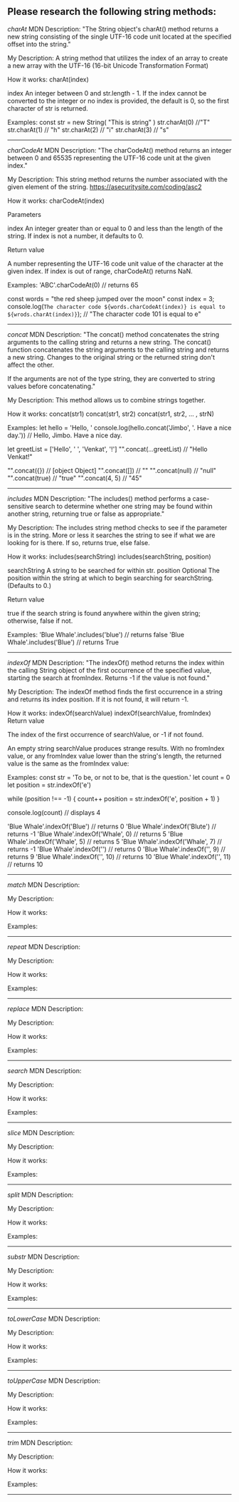 ## Please research the following string methods:

_charAt_
MDN Description: "The String object's charAt() method returns a new string consisting of the single UTF-16 code unit located at the specified offset into the string."

My Description: A string method that utilizes the index of an array to create a new array with the UTF-16 (16-bit Unicode Transformation Format)

How it works:
charAt(index)

index
An integer between 0 and str.length - 1. If the index cannot be converted to the integer or no index is provided, the default is 0, so the first character of str is returned.

Examples:
const str = new String( "This is string" )
str.charAt(0) //"T"
str.charAt(1) // "h"
str.charAt(2) // "i"
str.charAt(3) // "s"

---

_charCodeAt_
MDN Description: "The charCodeAt() method returns an integer between 0 and 65535 representing the UTF-16 code unit at the given index."

My Description: This string method returns the number associated with the given element of the string. https://asecuritysite.com/coding/asc2

How it works:
charCodeAt(index)

Parameters

index
An integer greater than or equal to 0 and less than the length of the string. If index is not a number, it defaults to 0.

Return value

A number representing the UTF-16 code unit value of the character at the given index. If index is out of range, charCodeAt() returns NaN.

Examples:
'ABC'.charCodeAt(0) // returns 65

const words = "the red sheep jumped over the moon"
const index = 3;
console.log(`The character code ${words.charCodeAt(index)} is equal to ${wrods.charAt(index)}`); // "The character code 101 is equal to e"

---

_concat_
MDN Description: "The concat() method concatenates the string arguments to the calling string and returns a new string. The concat() function concatenates the string arguments to the calling string and returns a new string. Changes to the original string or the returned string don't affect the other.

If the arguments are not of the type string, they are converted to string values before concatenating."

My Description: This method allows us to combine strings together.

How it works:
concat(str1)
concat(str1, str2)
concat(str1, str2, ... , strN)

Examples:
let hello = 'Hello, '
console.log(hello.concat('Jimbo', '. Have a nice day.'))
// Hello, Jimbo. Have a nice day.

let greetList = ['Hello', ' ', 'Venkat', '!']
"".concat(...greetList) // "Hello Venkat!"

"".concat({}) // [object Object]
"".concat([]) // ""
"".concat(null) // "null"
"".concat(true) // "true"
"".concat(4, 5) // "45"

---

_includes_
MDN Description: "The includes() method performs a case-sensitive search to determine whether one string may be found within another string, returning true or false as appropriate."

My Description: The includes string method checks to see if the parameter is in the string. More or less it searches the string to see if what we are looking for is there. If so, returns true, else false.

How it works:
includes(searchString)
includes(searchString, position)

searchString
A string to be searched for within str.
position Optional
The position within the string at which to begin searching for searchString. (Defaults to 0.)

Return value

true if the search string is found anywhere within the given string; otherwise, false if not.

Examples:
'Blue Whale'.includes('blue') // returns false
'Blue Whale'.includes('Blue') // returns True

---

_indexOf_
MDN Description: "The indexOf() method returns the index within the calling String object of the first occurrence of the specified value, starting the search at fromIndex. Returns -1 if the value is not found."

My Description: The indexOf method finds the first occurrence in a string and returns its index position. If it is not found, it will return -1.

How it works:
indexOf(searchValue)
indexOf(searchValue, fromIndex)
Return value

The index of the first occurrence of searchValue, or -1 if not found.

An empty string searchValue produces strange results. With no fromIndex value, or any fromIndex value lower than the string's length, the returned value is the same as the fromIndex value:

Examples:
const str = 'To be, or not to be, that is the question.'
let count = 0
let position = str.indexOf('e')

while (position !== -1) {
count++
position = str.indexOf('e', position + 1)
}

console.log(count) // displays 4

'Blue Whale'.indexOf('Blue') // returns 0
'Blue Whale'.indexOf('Blute') // returns -1
'Blue Whale'.indexOf('Whale', 0) // returns 5
'Blue Whale'.indexOf('Whale', 5) // returns 5
'Blue Whale'.indexOf('Whale', 7) // returns -1
'Blue Whale'.indexOf('') // returns 0
'Blue Whale'.indexOf('', 9) // returns 9
'Blue Whale'.indexOf('', 10) // returns 10
'Blue Whale'.indexOf('', 11) // returns 10

---

_match_
MDN Description:

My Description:

How it works:

Examples:

---

_repeat_
MDN Description:

My Description:

How it works:

Examples:

---

_replace_
MDN Description:

My Description:

How it works:

Examples:

---

_search_
MDN Description:

My Description:

How it works:

Examples:

---

_slice_
MDN Description:

My Description:

How it works:

Examples:

---

_split_
MDN Description:

My Description:

How it works:

Examples:

---

_substr_
MDN Description:

My Description:

How it works:

Examples:

---

_toLowerCase_
MDN Description:

My Description:

How it works:

Examples:

---

_toUpperCase_
MDN Description:

My Description:

How it works:

Examples:

---

_trim_
MDN Description:

My Description:

How it works:

Examples:

---
